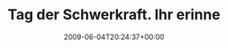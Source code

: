 ---
retweeted: false
source: <a href="http://twitter.com" rel="nofollow">Twitter Web Client</a>
entities:
  hashtags:
  - text: fail
    indices:
    - '72'
    - '77'
  symbols: []
  user_mentions: []
  urls: []
display_text_range:
- '0'
- '77'
favorite_count: '0'
id_str: '2033948943'
truncated: false
retweet_count: '0'
id: '2033948943'
created_at: Thu Jun 04 20:24:37 +0000 2009
favorited: false
full_text: 'Tag der Schwerkraft. Ihr erinnert euch an den Frittiertopf von gestern?
  #fail'
lang: de
tags:
- fail
- pesos:twitter
date: '2009-06-04T20:24:37+00:00'
src: https://twitter.com/bascht/status/2033948943
original_url: https://twitter.com/bascht/status/2033948943
type: twitter_tweet
text: 'Tag der Schwerkraft. Ihr erinnert euch an den Frittiertopf von gestern? #fail'
title: Tag der Schwerkraft. Ihr erinne

---
